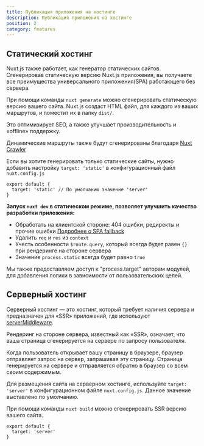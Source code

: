 ```yaml
---
title: Публикация приложения на хостинге
description: Публикация приложения на хостинге
position: 2
category: features
---
```


## Статический хостинг

Nuxt.js также работает, как генератор статических сайтов.
Сгенерировав статическую версию Nuxt.js приложения, вы получаете все преимущества универсального приложения(SPA) работающего без сервера.

При помощи команды `nuxt generate` можно сгенерировать статическую версию вашего сайта.
Nuxt.js создаст HTML файл, для каждого из ваших маршрутов, и поместит их в папку `dist/`.

Это оптимизирует SEO, а также улучшает производительность и &laquo;offline&raquo; поддержку.

<base-alert type="info">

Динамические маршруты также будут сгенерированы благодаря [Nuxt Crawler](/docs/2.x/configuration-glossary/configuration-generate#crawler)

</base-alert>

Если вы хотите генерировать только статические сайты, нужно добавить настройку `target: 'static'` в конфигурационный файл `nuxt.config.js`

```js{}[nuxt.config.js]
export default {
  target: 'static' // По умолчанию значение 'server'
}
```

**Запуск `nuxt dev` в статическом режиме, позволяет улучшить качество разработки приложения:**

- Обработать на клиентской стороне: 404 ошибки, редиректы и прочие ошибки [Подробнее о SPA fallback](/docs/2.x/concepts/static-site-generation#spa-fallback)
- Удалить `req` и `res` из `context`
- Учесть особенности `$route.query`, который всегда будет равен `{}` при рендеринге на стороне сервера
- Значение `process.static` всегда будет равно `true`

<base-alert type="info">

Мы также предоставляем доступ к "process.target" авторам модулей, для добавления логики в зависимости от пользовательских целей.

</base-alert>

## Серверный хостинг

Серверный хостинг — это хостинг, который требует наличия сервера и предназначен для &laquo;SSR&raquo; приложений, где используют [serverMiddleware](/docs/2.x/configuration-glossary/configuration-servermiddleware).

Рендеринг на стороне сервера, известный как &laquo;SSR&raquo;, означает, что ваша страница сгенерируется на сервере по запросу пользователя.

Когда пользователь открывает вашу страницу в браузере, браузер отправляет запрос на сервер, запрашивая эту страницу.
Страница генерируется на сервере и отправляется обратно в браузер со всем своим содержимым.

Для размещения сайта на серверном хостинге, используйте `target: 'server'` в конфигурационном файле `nuxt.config.js`. Данное значение выставлено по умолчанию.

При помощи команды `nuxt build` можно сгенерировать SSR версию вашего сайта.

```js{}[nuxt.config.js]
export default {
  target: 'server'
}
```
